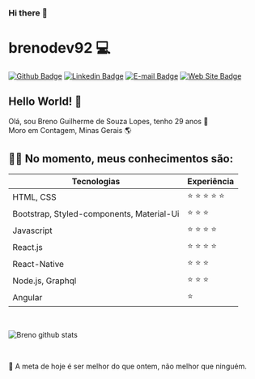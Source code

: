 ### Hi there 👋

# brenodev92 :computer:

[![Github Badge](https://img.shields.io/badge/-Github-000?style=flat-square&logo=Github&logoColor=white&link=https://github.com/joaoazevedoJS)](https://github.com/brenodev92)
[![Linkedin Badge](https://img.shields.io/badge/-LinkedIn-blue?style=flat-square&logo=Linkedin&logoColor=white&link=https://www.linkedin.com/in/joaoazevedojs)](https://www.linkedin.com/in/brenogslopes/)
[![E-mail Badge](https://img.shields.io/badge/-E--mail-c14438?style=flat-square&logo=Gmail&logoColor=white&link=mailto:contato@joaoazevedojs.com.br)](mailto:brenogslopes@outlook.com)
[![Web Site Badge](https://img.shields.io/badge/-Web%20Site-4285F4?style=flat-square&logo=Google%20Chrome&logoColor=white&link=https://www.joaoazevedojs.com.br)](https://brenogslopes.netlify.app)

## Hello World! :wave:
Olá, sou Breno Guilherme de Souza Lopes, tenho 29 anos 📅<br/>
Moro em Contagem, Minas Gerais 🌎<br/>

## :man_technologist: No momento, meus conhecimentos são: 

| Tecnologias | Experiência |
| - | - |
| HTML, CSS | :star: :star: :star: :star: :star: |
| Bootstrap, Styled-components, Material-Ui | :star: :star: :star: | 
| Javascript | :star: :star: :star: :star: |
| React.js | :star: :star: :star: :star: |
| React-Native | :star: :star: :star: |
| Node.js, Graphql | :star: :star: :star: |
| Angular | :star: |

<br />

![Breno github stats](https://github-readme-stats.vercel.app/api?username=brenodev92&show_icons=true&theme=dark)

<br />


🚀 A meta de hoje é ser melhor do que ontem, não melhor que ninguém.
